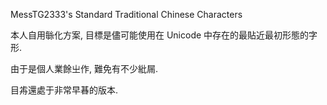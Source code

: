 MessTG2333's Standard Traditional Chinese Characters

本人自用䋣化方案, 目標是儘可能使用在 Unicode 中存在的最貼近最初形態的字形.

由于是個人業餘㞢作, 難免有不少紕屚.

目歬還處于非常早㫷的版本.
